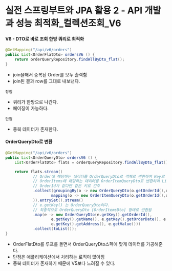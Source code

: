 # 실전 스프링부트와 JPA 활용 2 - API 개발과 성능 최적화_컬렉션조회_V6

#### V6 - DTO로 바로 조회 한방 쿼리로 최적화

```java
@GetMapping("/api/v6/orders")
public List<OrderFlatDto> ordersV6 () {
    return orderQueryRepository.findAllByDto_flat();
}
```

- join을해서 중복된 Order를 모두 출력함
- join된 결과 row를 그대로 내보낸다.

`장점`
- 쿼리가 한방으로 나간다.
- 페이징이 가능하다.

`단점`
- 중복 데이터가 존재한다.


#### OrderQueryDto로 변환
```java
@GetMapping("/api/v6/orders")
public List<OrderQueryDto> ordersV6 () {
    List<OrderFlatDto> flats = orderQueryRepository.findAllByDto_flat();

    return flats.stream()
            // Order에 해당하는 데이터를 OrderQueryDto로 객체로 변환하여 Key로 사용,
            // OrderItems에 해당하는 데이터를 OrderItemQueryDto로 변환하여 List형태로 value값으로 매핑한다.
            // OrderId가 같다면 같은 키로 간주
            .collect(groupingBy(o -> new OrderQueryDto(o.getOrderId(),o.getName(), o.getOrderDate(), o.getOrderStatus(), o.getAddress()),
                    mapping(o -> new OrderItemQueryDto(o.getOrderId(),o.getItemName(), o.getOrderPrice(), o.getCount()), toList())
            )).entrySet().stream()
            // e.getKey() 는 OrderQueryDto이다.
            // 최종적으로 OrderQueryDto [OrderItemsDto] 형태로 반환됨
            .map(e -> new OrderQueryDto(e.getKey().getOrderId(),
                    e.getKey().getName(), e.getKey().getOrderDate(), e.getKey().getOrderStatus(),
                    e.getKey().getAddress(), e.getValue()))
            .collect(toList());
}
```

- OrderFlatDto를 루프를 돌면서 OrderQueryDto스펙에 맞게 데이터를 가공해준다.
- 단점은 애플리케이션에서 처리하는 로직이 많아짐
- 중복 데이터가 존재하기 때문에 V5보다 느려질 수 있다.
